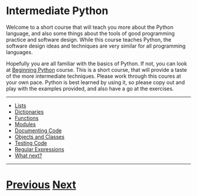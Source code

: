 ---
---

# Intermediate Python

Welcome to a short course that will teach you more about the Python language, and also some things
about the tools of good programming practice and software design. While this course teaches 
Python, the software design ideas and techniques are very similar for all programming languages.

Hopefully you are all familiar with the basics of Python. If not, you can look at
[Beginning Python](../../beginning_python/README) course. This is a short course,
that will provide a taste of the more intermediate techniques. Please work through
this coures at your own pace. Python is best learned by using it, so please copy out and play with the
examples provided, and also have a go at the exercises.

***

* [Lists](../lists)
* [Dictionaries](../dictionaries)
* [Functions](../functions)
* [Modules](../modules)
* [Documenting Code](../documenting)
* [Objects and Classes](../objects)
* [Testing Code](../testing)
* [Regular Expressions](../regexp)
* [What next?](../whatnext)

***

# [Previous](../../programming_courses) [Next](../lists) 
